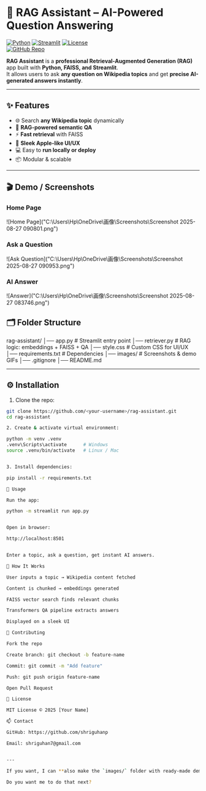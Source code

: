 # 🤖 RAG Assistant – AI-Powered Question Answering

[![Python](https://img.shields.io/badge/Python-3.12-blue?logo=python&logoColor=white)](https://www.python.org/) 
[![Streamlit](https://img.shields.io/badge/Streamlit-v1.27.0-orange?logo=streamlit&logoColor=white)](https://streamlit.io/)
[![License](https://img.shields.io/badge/License-MIT-green)](LICENSE)  
[![GitHub Repo](https://img.shields.io/badge/GitHub-Repository-black?logo=github&logoColor=white)](https://github.com/<your-username>/rag-assistant)

**RAG Assistant** is a **professional Retrieval-Augmented Generation (RAG)** app built with **Python, FAISS, and Streamlit**.  
It allows users to ask **any question on Wikipedia topics** and get **precise AI-generated answers instantly**.

---

## ✨ Features

- 🌐 Search **any Wikipedia topic** dynamically  
- 🧠 **RAG-powered semantic QA**  
- ⚡ **Fast retrieval** with FAISS  
- 🎨 **Sleek Apple-like UI/UX**  
- 💻 Easy to **run locally or deploy**  
- 📦 Modular & scalable  

---

## 🎬 Demo / Screenshots

### Home Page
![Home Page]("C:\Users\Hp\OneDrive\画像\Screenshots\Screenshot 2025-08-27 090801.png")  

### Ask a Question
![Ask Question]("C:\Users\Hp\OneDrive\画像\Screenshots\Screenshot 2025-08-27 090953.png")  

### AI Answer
![Answer]("C:\Users\Hp\OneDrive\画像\Screenshots\Screenshot 2025-08-27 083746.png")  

## 🗂 Folder Structure
rag-assistant/
│── app.py # Streamlit entry point
│── retriever.py # RAG logic: embeddings + FAISS + QA
│── style.css # Custom CSS for UI/UX
│── requirements.txt # Dependencies
│── images/ # Screenshots & demo GIFs
│── .gitignore
│── README.md


---

## ⚙️ Installation

1. Clone the repo:

```bash
git clone https://github.com/<your-username>/rag-assistant.git
cd rag-assistant

2. Create & activate virtual environment:

python -m venv .venv
.venv\Scripts\activate      # Windows
source .venv/bin/activate   # Linux / Mac


3. Install dependencies:

pip install -r requirements.txt

🚀 Usage

Run the app:

python -m streamlit run app.py


Open in browser:

http://localhost:8501


Enter a topic, ask a question, get instant AI answers.

🔧 How It Works

User inputs a topic → Wikipedia content fetched

Content is chunked → embeddings generated

FAISS vector search finds relevant chunks

Transformers QA pipeline extracts answers

Displayed on a sleek UI

📝 Contributing

Fork the repo

Create branch: git checkout -b feature-name

Commit: git commit -m "Add feature"

Push: git push origin feature-name

Open Pull Request

📌 License

MIT License © 2025 [Your Name]

📫 Contact

GitHub: https://github.com/shriguhanp

Email: shriguhan7@gmail.com


---

If you want, I can **also make the `images/` folder with ready-made demo screenshots** so you literally just push it to GitHub and it looks like a **premium AI project**.  

Do you want me to do that next?
